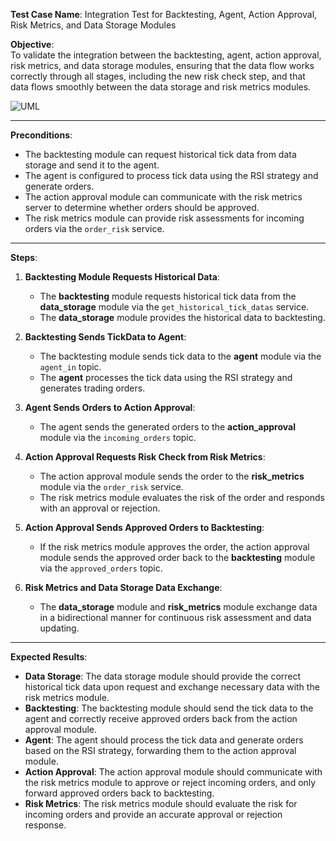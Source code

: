 **Test Case Name**: Integration Test for Backtesting, Agent, Action Approval, Risk Metrics, and Data Storage Modules

**Objective**:  
To validate the integration between the backtesting, agent, action approval, risk metrics, and data storage modules, ensuring that the data flow works correctly through all stages, including the new risk check step, and that data flows smoothly between the data storage and risk metrics modules.

![UML](https://www.plantuml.com/plantuml/png/fLBBJiCm4BpxA_P8fV83EQ2M1-901MfxjpQsbLf9x61lWSzdxKMfKeaJFJJHp6XcTxARJ9ZeF0wAF0qE7f4GdeVu1Jx0FPgUN2OVkZLiEnU87uPy3B2TfXG_SLW31WjxdtlOEKhUPDX5UnvSLcfYPs_yX86WlLW1PcXfmMBnBZXsIxo6QVmDgmfSA18dwr6I2vt61MsHK6UAYHCARNcibk3sZjyQsBkFCyy4Bxv8lC51zhyvDD0vqgSPr-pOw-AMLyhcOj1I0-yybhVksa2f8SP9l9w-pGa3fxyof81_aezT0mSNB1pPMLAFZHIXVLXL9NPLYQA4jsHTgZ8VJ1ovIXqBb4MDMDHfREHpF9oSwUigLQHBKo9CuxyA41ER9Utl4YvHY3BJV3Npl5AZmAwSqlMcA9ITDsLQgGt_bvlz0G00)

---

**Preconditions**:
- The backtesting module can request historical tick data from data storage and send it to the agent.
- The agent is configured to process tick data using the RSI strategy and generate orders.
- The action approval module can communicate with the risk metrics server to determine whether orders should be approved.
- The risk metrics module can provide risk assessments for incoming orders via the `order_risk` service.

---

**Steps**:

1. **Backtesting Module Requests Historical Data**:
   - The **backtesting** module requests historical tick data from the **data_storage** module via the `get_historical_tick_datas` service.
   - The **data_storage** module provides the historical data to backtesting.

2. **Backtesting Sends TickData to Agent**:
   - The backtesting module sends tick data to the **agent** module via the `agent_in` topic.
   - The **agent** processes the tick data using the RSI strategy and generates trading orders.

3. **Agent Sends Orders to Action Approval**:
   - The agent sends the generated orders to the **action_approval** module via the `incoming_orders` topic.

4. **Action Approval Requests Risk Check from Risk Metrics**:
   - The action approval module sends the order to the **risk_metrics** module via the `order_risk` service.
   - The risk metrics module evaluates the risk of the order and responds with an approval or rejection.

5. **Action Approval Sends Approved Orders to Backtesting**:
   - If the risk metrics module approves the order, the action approval module sends the approved order back to the **backtesting** module via the `approved_orders` topic.

6. **Risk Metrics and Data Storage Data Exchange**:
   - The **data_storage** module and **risk_metrics** module exchange data in a bidirectional manner for continuous risk assessment and data updating.

---

**Expected Results**:
- **Data Storage**: The data storage module should provide the correct historical tick data upon request and exchange necessary data with the risk metrics module.
- **Backtesting**: The backtesting module should send the tick data to the agent and correctly receive approved orders back from the action approval module.
- **Agent**: The agent should process the tick data and generate orders based on the RSI strategy, forwarding them to the action approval module.
- **Action Approval**: The action approval module should communicate with the risk metrics module to approve or reject incoming orders, and only forward approved orders back to backtesting.
- **Risk Metrics**: The risk metrics module should evaluate the risk for incoming orders and provide an accurate approval or rejection response.